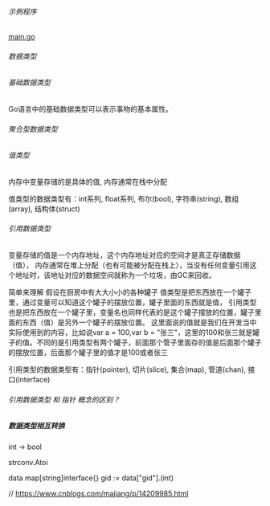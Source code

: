 ###### 示例程序
[main.go](./main.go)

###### 数据类型


###### 基础数据类型
Go语言中的基础数据类型可以表示事物的基本属性。


###### 聚合型数据类型


###### 值类型

内存中变量存储的是具体的值, 内存通常在栈中分配

值类型的数据类型有：int系列, float系列, 布尔(bool), 字符串(string), 数组(array), 结构体(struct)

###### 引用数据类型

变量存储的值是一个内存地址，这个内存地址对应的空间才是真正存储数据（值），
内存通常在堆上分配（也有可能被分配在栈上），当没有任何变量引用这个地址时，该地址对应的数据空间就称为一个垃圾，由GC来回收。

简单来理解
假设在厨房中有大大小小的各种罐子
值类型是把东西放在一个罐子里，通过变量可以知道这个罐子的摆放位置，罐子里面的东西就是值，
引用类型也是把东西放在一个罐子里，变量名也同样代表的是这个罐子摆放的位置，罐子里面的东西（值）是另外一个罐子的摆放位置。
这里面说的值就是我们在开发当中实际使用到的内容，比如说var a = 100,var b = "张三"，这里的100和张三就是罐子的值。不同的是引用类型有两个罐子，前面那个管子里面存的值是后面那个罐子的摆放位置，后面那个罐子里的值才是100或者张三

引用类型的数据类型有：指针(pointer), 切片(slice), 集合(map), 管道(chan), 接口(interface)

###### 引用数据类型 和 指针 概念的区别？ 

##### 数据类型相互转换
int -> bool

strconv.Atoi

data map[string]interface{}
gid := data["gid"].(int)

//
https://www.cnblogs.com/majiang/p/14209985.html


